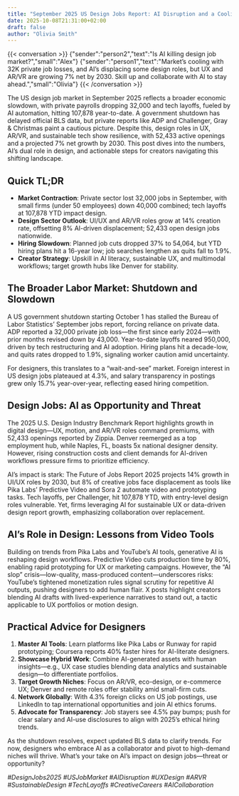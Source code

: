 ```yaml
---
title: "September 2025 US Design Jobs Report: AI Disruption and a Cooling Market"
date: 2025-10-08T21:31:00+02:00
draft: false
author: "Olivia Smith"
---
```


{{< conversation >}}
{"sender":"person2","text":"Is AI killing design job market?","small":"Alex"}
{"sender":"person1","text":"Market’s cooling with 32K private job losses, and AI’s displacing some design roles, but UX and AR/VR are growing 7% net by 2030. Skill up and collaborate with AI to stay ahead.","small":"Olivia"}
{{< /conversation >}}

The US design job market in September 2025 reflects a broader economic slowdown, with private payrolls dropping 32,000 and tech layoffs, fueled by AI automation, hitting 107,878 year-to-date. A government shutdown has delayed official BLS data, but private reports like ADP and Challenger, Gray & Christmas paint a cautious picture. Despite this, design roles in UX, AR/VR, and sustainable tech show resilience, with 52,433 active openings and a projected 7% net growth by 2030. This post dives into the numbers, AI’s dual role in design, and actionable steps for creators navigating this shifting landscape.

## Quick TL;DR
- **Market Contraction**: Private sector lost 32,000 jobs in September, with small firms (under 50 employees) down 40,000 combined; tech layoffs at 107,878 YTD impact design.
- **Design Sector Outlook**: UI/UX and AR/VR roles grow at 14% creation rate, offsetting 8% AI-driven displacement; 52,433 open design jobs nationwide.
- **Hiring Slowdown**: Planned job cuts dropped 37% to 54,064, but YTD hiring plans hit a 16-year low; job searches lengthen as quits fall to 1.9%.
- **Creator Strategy**: Upskill in AI literacy, sustainable UX, and multimodal workflows; target growth hubs like Denver for stability.

## The Broader Labor Market: Shutdown and Slowdown
A US government shutdown starting October 1 has stalled the Bureau of Labor Statistics’ September jobs report, forcing reliance on private data. ADP reported a 32,000 private job loss—the first since early 2024—with prior months revised down by 43,000. Year-to-date layoffs neared 950,000, driven by tech restructuring and AI adoption. Hiring plans hit a decade-low, and quits rates dropped to 1.9%, signaling worker caution amid uncertainty.

For designers, this translates to a “wait-and-see” market. Foreign interest in US design jobs plateaued at 4.3%, and salary transparency in postings grew only 15.7% year-over-year, reflecting eased hiring competition.

## Design Jobs: AI as Opportunity and Threat
The 2025 U.S. Design Industry Benchmark Report highlights growth in digital design—UX, motion, and AR/VR roles command premiums, with 52,433 openings reported by Zippia. Denver reemerged as a top employment hub, while Naples, FL, boasts 5x national designer density. However, rising construction costs and client demands for AI-driven workflows pressure firms to prioritize efficiency.

AI’s impact is stark: The Future of Jobs Report 2025 projects 14% growth in UI/UX roles by 2030, but 8% of creative jobs face displacement as tools like Pika Labs’ Predictive Video and Sora 2 automate video and prototyping tasks. Tech layoffs, per Challenger, hit 107,878 YTD, with entry-level design roles vulnerable. Yet, firms leveraging AI for sustainable UX or data-driven design report growth, emphasizing collaboration over replacement.

## AI’s Role in Design: Lessons from Video Tools
Building on trends from Pika Labs and YouTube’s AI tools, generative AI is reshaping design workflows. Predictive Video cuts production time by 80%, enabling rapid prototyping for UX or marketing campaigns. However, the “AI slop” crisis—low-quality, mass-produced content—underscores risks: YouTube’s tightened monetization rules signal scrutiny for repetitive AI outputs, pushing designers to add human flair. X posts highlight creators blending AI drafts with lived-experience narratives to stand out, a tactic applicable to UX portfolios or motion design.

## Practical Advice for Designers
1. **Master AI Tools**: Learn platforms like Pika Labs or Runway for rapid prototyping; Coursera reports 40% faster hires for AI-literate designers.
2. **Showcase Hybrid Work**: Combine AI-generated assets with human insights—e.g., UX case studies blending data analytics and sustainable design—to differentiate portfolios.
3. **Target Growth Niches**: Focus on AR/VR, eco-design, or e-commerce UX; Denver and remote roles offer stability amid small-firm cuts.
4. **Network Globally**: With 4.3% foreign clicks on US job postings, use LinkedIn to tap international opportunities and join AI ethics forums.
5. **Advocate for Transparency**: Job stayers see 4.5% pay bumps; push for clear salary and AI-use disclosures to align with 2025’s ethical hiring trends.

As the shutdown resolves, expect updated BLS data to clarify trends. For now, designers who embrace AI as a collaborator and pivot to high-demand niches will thrive. What’s your take on AI’s impact on design jobs—threat or opportunity?

*#DesignJobs2025 #USJobMarket #AIDisruption #UXDesign #ARVR #SustainableDesign #TechLayoffs #CreativeCareers #AICollaboration*